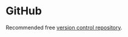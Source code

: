 # GitHub

Recommended free [version control repository][github].

[github]: https://github.com/
[travis_docs]: https://docs.travis-ci.com/
